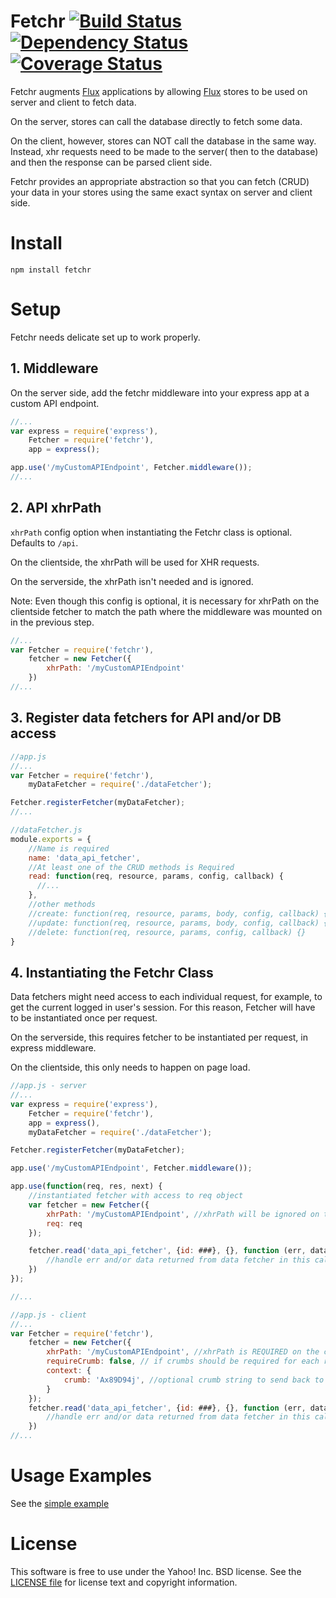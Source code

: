 # Fetchr [![Build Status](https://travis-ci.org/yahoo/fetchr.svg?branch=master)](https://travis-ci.org/yahoo/fetchr) [![Dependency Status](https://david-dm.org/yahoo/fetchr.svg)](https://david-dm.org/yahoo/fetchr) [![Coverage Status](https://coveralls.io/repos/yahoo/fetchr/badge.png?branch=master)](https://coveralls.io/r/yahoo/fetchr?branch=master) 

Fetchr augments [Flux][] applications by allowing [Flux][] stores to be used on server and client to fetch data.

On the server, stores can call the database directly to fetch some data.

On the client, however, stores can NOT call the database in the same way. Instead, xhr requests need to be made to the server( then to the database) and then the response can be parsed client side.

Fetchr provides an appropriate abstraction so that you can fetch (CRUD) your data in your stores using the same exact syntax on server and client side.

# Install

```
npm install fetchr
```

# Setup

Fetchr needs delicate set up to work properly.

## 1. Middleware

On the server side, add the fetchr middleware into your express app at a custom API endpoint.

```js
//...
var express = require('express'),
    Fetcher = require('fetchr'),
    app = express();

app.use('/myCustomAPIEndpoint', Fetcher.middleware());
//...
```

## 2. API xhrPath

`xhrPath` config option when instantiating the Fetchr class is optional. Defaults to `/api`.

On the clientside, the xhrPath will be used for XHR requests.

On the serverside, the xhrPath isn't needed and is ignored.

Note: Even though this config is optional, it is necessary for xhrPath on the clientside fetcher to match the path where the middleware was mounted on in the previous step.

```js
//...
var Fetcher = require('fetchr'),
    fetcher = new Fetcher({
        xhrPath: '/myCustomAPIEndpoint'
    })
//...
```

## 3. Register data fetchers for API and/or DB access

```js
//app.js
//...
var Fetcher = require('fetchr'),
    myDataFetcher = require('./dataFetcher');

Fetcher.registerFetcher(myDataFetcher);
//...
```

```js
//dataFetcher.js
module.exports = {
    //Name is required
    name: 'data_api_fetcher',
    //At least one of the CRUD methods is Required
    read: function(req, resource, params, config, callback) {
      //...
    },
    //other methods
    //create: function(req, resource, params, body, config, callback) {},
    //update: function(req, resource, params, body, config, callback) {},
    //delete: function(req, resource, params, config, callback) {}
}

```

## 4. Instantiating the Fetchr Class

Data fetchers might need access to each individual request, for example, to get the current logged in user's session. For this reason, Fetcher will have to be instantiated once per request.

On the serverside, this requires fetcher to be instantiated per request, in express middleware.

On the clientside, this only needs to happen on page load.


```js
//app.js - server
//...
var express = require('express'),
    Fetcher = require('fetchr'),
    app = express(),
    myDataFetcher = require('./dataFetcher');

Fetcher.registerFetcher(myDataFetcher);

app.use('/myCustomAPIEndpoint', Fetcher.middleware());

app.use(function(req, res, next) {
    //instantiated fetcher with access to req object
    var fetcher = new Fetcher({
        xhrPath: '/myCustomAPIEndpoint', //xhrPath will be ignored on the serverside fetcher instantiation
        req: req
    });

    fetcher.read('data_api_fetcher', {id: ###}, {}, function (err, data, meta) {
        //handle err and/or data returned from data fetcher in this callback
    })
});

//...
```


```js
//app.js - client
//...
var Fetcher = require('fetchr'),
    fetcher = new Fetcher({
        xhrPath: '/myCustomAPIEndpoint', //xhrPath is REQUIRED on the clientside fetcher instantiation
        requireCrumb: false, // if crumbs should be required for each request, default: false
        context: {
            crumb: 'Ax89D94j', //optional crumb string to send back to server with each request. Validation should happen on server.
        }
    });
    fetcher.read('data_api_fetcher', {id: ###}, {}, function (err, data, meta) {
        //handle err and/or data returned from data fetcher in this callback
    })
//...
```

# Usage Examples

See the [simple example](https://github.com/yahoo/fetchr/tree/master/examples/simple)

# License

This software is free to use under the Yahoo! Inc. BSD license.
See the [LICENSE file][] for license text and copyright information.

[LICENSE file]: https://github.com/yahoo/fetchr/blob/master/LICENSE.md

[Flux]: http://facebook.github.io/react/docs/flux-overview.html
